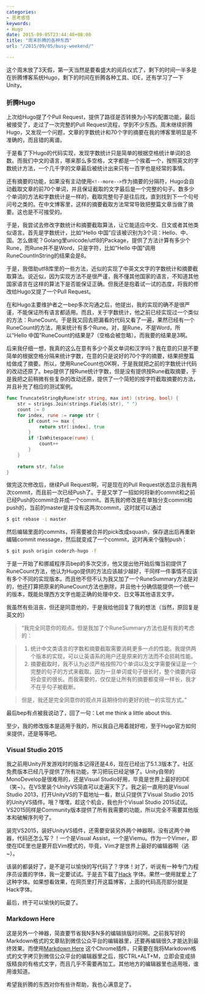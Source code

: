 ```yaml
---
categories:
- 思考感悟
keywords:
- Hugo
date: 2015-09-05T23:44:48+08:00
title: "周末折腾的各种东西"
url: "/2015/09/05/busy-weekend/"

---
```


这个周末放了3天假，第一天当然是要看盛大的阅兵仪式了，剩下的时间一半多是在折腾博客系统Hugo，剩下的时间在折腾各种工具、IDE，还有学习了一下Unity。

<!--more-->

### 折腾Hugo

上次给Hugo提了个Pull Request，提供了路径是否转换为小写的配置功能，最后被接受了，走过了一次完整的Pull Request流程，学到不少东西。周末继续折腾Hugo，又发现一个问题，文章的字数统计和70个字的摘要在我的博客里明显是不准确的，而且错的离谱。

于是看了下Hugo的代码实现，发现字数统计只是简单的根据空格统计单词的总数。而我们中文的语言，哪来那么多空格，文字都是一个挨着一个，按照英文的字数统计方法，一个几千字的文章最后被统计出来只有一百字也是经常的事情。

还有摘要的功能，如果没有主动使用`<!--more-->`作为摘要的分隔符，Hugo会自动截取文章的前70个单词，并且保证截取的文字最后是一个完整的句子。数多少个单词的方法和字数统计是一样的，截取完整句子是往后找，直到找到下一个句号问号之类的。在中文博客里，这样的摘要截取方法常常导致把整篇文章当做了摘要。这也是不可接受的。

于是，我尝试去修改字数统计和摘要截取算法，让它能适应中文、日文或者其他类似语言。首先是字数统计，比如“Hello 中国”应该被识别为3个词：Hello、中、国。怎么做呢？Golang里unicode/utf8的Package，提供了方法计算有多少个Rune，而Rune并不是Word，只是字符，比如“Hello 中国”调用RuneCountInString的结果会是8。

于是，我借助utf8库里的一些方法，近似的实现了中英文文字的字数统计和摘要截取算法。说近似，因为实现方法不是很严谨，我不懂其他国家的语言，不知道其他国家语言在这样的算法下是否能保证正确。但我还是抱着试一试的态度，将我的修改给Hugo又提了一个Pull Request。

在和Hugo主要维护者之一bep多次沟通之后，他提出，我的实现的确不是很严谨，不能保证所有语言都适用。而且，关于字数统计，他之前已经实现过一个类似的方法：RuneCount。于是我又回去把漏看的代码又看了一遍，果然已经有一个RuneCount的方法，用来统计有多个Rune。对，是Rune，不是Word，所以“Hello 中国”RuneCount的结果是7（空格会被忽略）。而我要的结果是3啊。

后来我仔细一想，我真的这么在意有多少个英文单词和汉字吗？我在意的只是不要简单的根据空格分隔来统计字数，在意的只是说好的70个字的摘要，结果把整篇给做成了摘要。所以，使用RuneCount也OK啊，于是我就把之前的字数统计代码的改动还原了。bep提供了按Rune统计字数，但是没有提供按Rune截取摘要，于是我把之前稍微有些复杂的改动还原，提供了一个简短的按字符截取摘要的方法，并且补充了相应的测试案例。

```go
func TruncateStringByRune(str string, max int) (string, bool) {
    str = strings.Join(strings.Fields(str), " ")
    count := 0
    for index, rune := range str {
        if count >= max {
            return str[:index], true
        }
        if !IsWhitespace(rune) {
            count++
        }
    }
 
    return str, false
}
```

做完这次修改后，继续Pull Request啊，可是现在的Pull Request状态显示我有两次commit，而且前一次已经Push了。于是又学了一招如何将新的commit和之前已经Push的commit合并成一个commit。首先我的修改是在单独分支commit和push的，当前的master是并没有这两次commit，这时就可以通过

```bash
$ git rebase -i master
```

然后编辑里面的commits，将需要被合并的pick改成squash，保存退出后再重新编辑commit message，然后就变成了一个commit，这时再来个强制push：

```bash
$ git push origin coderzh-hugo -f
```

于是一开始了和挪威程序员bep的多次交涉，他又提出他开始后悔当初提供了RuneCount方法，他认为Hugo提供的方法应该越少越好，干同样一件事情不应该有多个不同的实现版本。而且他不但不认为我又加了一个RuneSummary方法是对的，他还打算把原来的RuneCount方法也删除，并且他十分确信能提供一个统一的版本，既能处理西方文字也能正确的处理中文、日文等其他语言文字。

我虽然有些沮丧，但还是同意他的，于是我给他回复了我的想法（当然，原回复是英文的）

> “我完全同意你的观点。但是我加了个RuneSummary方法也是有我的考虑的：

> 1. 统计中文类语言的字数和摘要截取需要消耗更多一点的性能。我提供两个版本的实现，可以让英语系的用户还是原来的方法而不会损耗性能。
> 1. 摘要截取时，我不认为必须严格按照70个单词以及文字需要保证是一个完整的句子的方式来截取。因为一旦单词或句子很长时，整个摘要内容将会变的很长。而我需要的，仅仅是让所有的摘要都变得一样长，我才不在乎句子被截断。

> 但是，我还是完全同意你的观点并且期待你的更好的统一的实现方式。”

最后bep有点被我说动了，回了一句：Let me think a little about this. 

至少，我的修改版本是适用于我的，所以我自己用着就好啦，至于Hugo官方如何来提供，还是等等吧。

### Visual Studio 2015

我之前用Unity开发游戏时的版本记得还是4.6，现在已经出了5.1.3版本了。社区免费版本已经几乎提供了所有功能，学习把玩已经足够了。Unity自带的MonoDevelop是很难用的，还是Visual Studio好用，毕竟是世界上最好的IDE（笑~）。在VS里装个UnityVS简直可以走遍天下了。我之前一直用的是Visual Studio 2013，打开UnityVS的下载地址一看，默认只提供了Visual Studio 2015的UnityVS插件。哦？嘿嘿，趁这个机会，我也升个Visual Studio 2015试试。VS2015同样是Community版本提供了所有我需要的功能，所以完全不需要其他版本和破解序列号了。

装完VS2015，装好UnityVS插件，还需要安装另外两个神器啊，没有这两个神器，代码还怎么写？！一个是Visual Assist，一个是Viemu。作为一个Vimer，即使在IDE里也是要开启Vim模式的，毕竟，Vim才是世界上最好的编辑器啊（逃~）。

该装的都装好了，是不是可以愉快的写代码了？字体！对了，听说有一种专门为程序员设置的字体，我一定要试试。于是去下载了[Hack](http://sourcefoundry.org/hack/)  字体。果然一使用就爱上了这种字体。如果想看效果，在网页里打开这篇博客，上面的代码高亮部分就是Hack字体。

最后，终于可以愉快的玩耍了。

### Markdown Here

这是另外一个神器，简直要节省我N多N多的编辑排版时间啊。之前我写好的Markdown格式的文章贴到微信公众平台的编辑器里，还要再编辑很久才能达到最终效果。而使用[Markdown Here](https://chrome.google.com/webstore/detail/markdown-here/elifhakcjgalahccnjkneoccemfahfoa/reviews)  这个Chrome插件，只需要在我将Markdown格式的文字拷贝到微信公众平台的编辑器里之后，按CTRL+ALT+M，立即会变成排版精良的有格式文字，而且几乎不需要再加工。其他地方的编辑器里也适用哦，谁用谁知道。

希望我折腾的东西对你有些许帮助，我也心满意足了。

